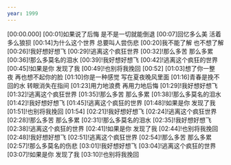 ```yaml
---
year: 1999
---
```

[00:00.000]
[00:01]如果说了后悔 是不是一切就能倒退
[00:07]回忆多么美 活着多么狼狈
[00:14]为什么这个世界 总要叫人尝伤悲
[00:20]我不能了解 也不想了解
[00:26]!我好想好想飞
[00:29]!逃离这个疯狂世界
[00:32]!那么多苦 那么多累
[00:36]!那么多莫名的泪水
[00:39]!我好想好想飞
[00:42]!逃离这个疯狂的世界
[00:45]!如果是你 发现了我
[00:49]!也别将我挽回
[00:52]
[01:03]想了你一整夜 再也想不起你的脸
[01:10]你是一种感觉 写在夏夜晚风里面
[01:16]青春是挽不回的水 转眼消失在指间
[01:23]用力地浪费 再用力地后悔
[01:29]!我好想好想飞
[01:32]!逃离这个疯狂世界
[01:35]!那么多苦 那么多累
[01:38]!那么多莫名的泪水
[01:42]!我好想好想飞
[01:45]!逃离这个疯狂的世界
[01:48]!如果是你 发现了我
[01:51]!也别将我挽回
[01:54]
[02:21]!我好想好想飞
[02:24]!逃离这个疯狂世界
[02:28]!那么多苦 那么多累
[02:31]!那么多莫名的泪水
[02:35]!我好想好想飞
[02:38]!逃离这个疯狂的世界
[02:41]!如果是你 发现了我
[02:44]!也别将我挽回
[02:48]!我好想好想飞
[02:51]!逃离这个疯狂世界
[02:54]!那么多苦 那么多累
[02:57]!那么多莫名的伤悲
[03:01]!我好想好想飞
[03:04]!逃离这个疯狂的世界
[03:07]!如果是你 发现了我
[03:10]!也别将我挽回